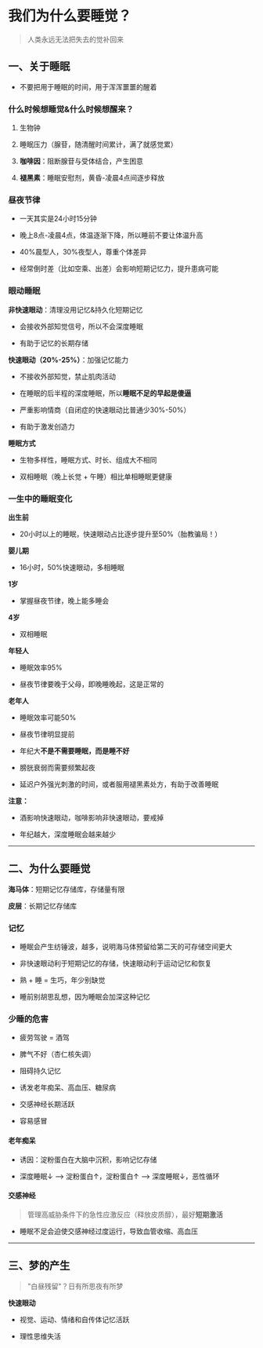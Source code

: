 # 我们为什么要睡觉？

> 人类永远无法把失去的觉补回来

## 一、关于睡眠

- 不要把用于睡眠的时间，用于浑浑噩噩的醒着

### 什么时候想睡觉&什么时候想醒来？

1. 生物钟

2. 睡眠压力（腺苷，随清醒时间累计，满了就感觉累）

3. **咖啡因**：阻断腺苷与受体结合，产生困意

4. **褪黑素**：睡眠安慰剂，黄昏-凌晨4点间逐步释放

### 昼夜节律

- 一天其实是24小时15分钟

- 晚上8点-凌晨4点，体温逐渐下降，所以睡前不要让体温升高

- 40%晨型人，30%夜型人，尊重个体差异

- 经常倒时差（比如空乘、出差）会影响短期记忆力，提升患病可能

### 眼动睡眠

**非快速眼动**：清理没用记忆&持久化短期记忆

- 会接收外部知觉信号，所以不会深度睡眠

- 有助于记忆的长期存储

**快速眼动（20%-25%）**：加强记忆能力

- 不接收外部知觉，禁止肌肉活动

- 在睡眠的后半程的深度睡眠，所以**睡眠不足的早起是傻逼**

- 严重影响情商（自闭症的快速眼动比普通少30%-50%）

- 有助于激发创造力

**睡眠方式**

- 生物多样性，睡眠方式、时长、组成大不相同

- 双相睡眠（晚上长觉 + 午睡）相比单相睡眠更健康

### 一生中的睡眠变化

**出生前**

- 20小时以上的睡眠，快速眼动占比逐步提升至50%（胎教骗局！）

**婴儿期**

- 16小时，50%快速眼动，多相睡眠

**1岁**

- 掌握昼夜节律，晚上能多睡会

**4岁**

- 双相睡眠

**年轻人**

- 睡眠效率95%

- 昼夜节律要晚于父母，即晚睡晚起，这是正常的

**老年人**

- 睡眠效率可能50%

- 昼夜节律明显提前

- 年纪大**不是不需要睡眠，而是睡不好**

- 膀胱衰弱而需要频繁起夜

- 延迟户外强光刺激的时间，或者服用褪黑素处方，有助于改善睡眠

**注意：**

- 酒影响快速眼动，咖啡影响非快速眼动，要戒掉

- 年纪越大，深度睡眠会越来越少

---

## 二、为什么要睡觉

**海马体**：短期记忆存储库，存储量有限

**皮层**：长期记忆存储库

### 记忆

- 睡眠会产生纺锤波，越多，说明海马体预留给第二天的可存储空间更大

- 非快速眼动利于短期记忆的存储，快速眼动利于运动记忆和恢复

- 熟 + 睡 = 生巧，年少别缺觉

- 睡前别胡思乱想，因为睡眠会加深这种记忆

### 少睡的危害

- 疲劳驾驶 = 酒驾

- 脾气不好（杏仁核失调）

- 阻碍持久记忆

- 诱发老年痴呆、高血压、糖尿病

- 交感神经长期活跃

- 容易感冒

#### 老年痴呆

- 诱因：淀粉蛋白在大脑中沉积，影响记忆存储

- 深度睡眠↓ --> 淀粉蛋白↑，淀粉蛋白↑ --> 深度睡眠↓，恶性循环

#### 交感神经

> 管理高威胁条件下的急性应激反应（释放皮质醇），最好**短期激活**

- 睡眠不足会迫使交感神经过度运行，导致血管收缩、高血压

---

## 三、梦的产生

> "白昼残留"？日有所思夜有所梦

**快速眼动**

- 视觉、运动、情绪和自传体记忆活跃

- 理性思维失活

